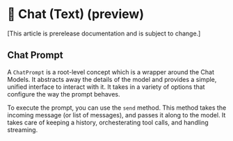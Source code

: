 # 💬 Chat (Text) (preview)

[This article is prerelease documentation and is subject to change.]

## Chat Prompt

A `ChatPrompt` is a root-level concept which is a wrapper around the Chat Models. It abstracts away the details of the model and provides a simple, unified interface to interact with it. It takes in a variety of options that configure the way the prompt behaves.

To execute the prompt, you can use the `send` method. This method takes the incoming message (or list of messages), and passes it along to the model. It takes care of keeping a history, orchesterating tool calls, and handling streaming.
